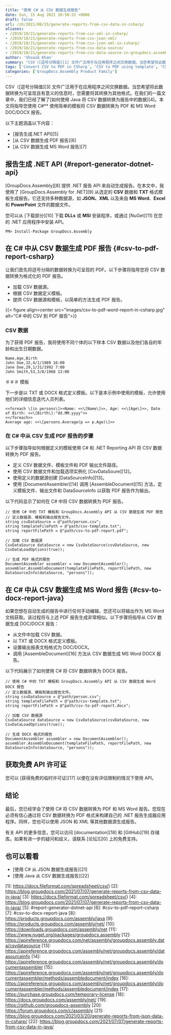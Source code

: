 ```yaml
---
title: "使用 C# 从 CSV 数据生成报告"
date: Sun, 15 Aug 2021 10:50:32 +0000
draft: false
url: /zh/2021/08/15/generate-reports-from-csv-data-in-csharp/
aliases:
- /2019/10/21/generate-reports-from-csv-xml-in-csharp/
- /2019/10/21/generate-reports-from-csv-json-xml/
- /2019/10/21/generate-reports-from-csv-json-xml-in-csharp/
- /2019/10/21/generate-reports-from-csv-data-source/
- /2019/10/21/generate-reports-from-csv-data-source-in-groupdocs.assembly-for-.net-19.10/
author: 'Shoaib Khan'
summary: "CSV（[逗号分隔值][1] 文件广泛用于在应用程序之间交换数据。当您希望将此数据转换为可呈现且有意义的信息时，您需要将其转换为其他格式。在我们的一篇文章中，我们已经了解了[如何使用 Java 在报告中转换 CSV 数据][2]。本文将指导您使用 C#** 使用简单的模板将 CSV 数据转换为 PDF 和 MS Word DOC/DOCX 报告。"
tags: ['Convert CSV to PDF in CSharp', 'CSV to PDF using template', 'CSV to Word Report in CSharp', 'Generate PDF report from CSV', 'Generate Reports', 'generate reports in csharp']
categories: ['GroupDocs.Assembly Product Family']
---
```


CSV（[逗号分隔值][3] 文件广泛用于在应用程序之间交换数据。当您希望将此数据转换为可呈现且有意义的信息时，您需要将其转换为其他格式。在我们的一篇文章中，我们已经了解了[如何使用 Java 将 CSV 数据转换为报告中的数据][4]。本文将指导您使用 C#** 使用简单的模板将 CSV 数据转换为 PDF 和 MS Word DOC/DOCX 报告。

以下主题涵盖以下内容：

* [报告生成.NET API][5]
* [从 CSV 数据生成 PDF 报告][6]
* [从 CSV 数据生成 MS Word 报告][7]

## 报告生成 .NET API {#report-generator-dotnet-api}

[GroupDocs.Assembly][8] 提供 .NET 报告 API 来自动生成报告。在本文中，我使用了 [GroupDocs.Assembly for .NET][9] 从选定的 **CSV** 数据和 **TXT** 格式模板生成报告。它还支持多种数据源，如 **JSON、XML** 以及来自 **MS Word**、**Excel** 和 **PowerPoint** 文件的数据文件。

您可以从 [下载部分][10] 下载 **DLLs** 或 **MSI** 安装程序，或通过 [NuGet][11] 在您的 .NET 应用程序中安装 API。

```
PM> Install-Package GroupDocs.Assembly
```

## 在 C# 中从 CSV 数据生成 PDF 报告 {#csv-to-pdf-report-csharp}

让我们首先将逗号分隔的数据转换为可呈现的 PDF。以下步骤将指导您将 CSV 数据转换为格式化的 PDF 报告。

* 加载 CSV 数据源。
* 根据 CSV 数据定义模板。
* 提供 CSV 数据源和模板，以简单的方法生成 PDF 报告。



{{< figure align=center src="images/csv-to-pdf-word-report-in-csharp.jpg" alt="C# 中的 CSV 到 PDF 报告">}}


### CSV 数据

为了获得 PDF 报告，我将使用不同个体的以下样本 CSV 数据以及他们各自的年龄和出生日期数据。

```
Name,Age,Birth  
John Doe,32,4/1/1989 16:00  
Jane Doe,29,1/31/1992 7:00  
John Smith,53,3/8/1968 13:00
```

＃＃＃ 模板

下一步是以 TXT 或 DOCX 格式定义模板。以下是本示例中使用的模板，允许使用他们的详细信息迭代人员列表。

```
<<foreach \[in persons\]>>Name: <<\[Name\]>>, Age: <<\[Age\]>>, Date of Birth: <<\[Birth\]:"dd.MM.yyyy">>
<</foreach>>
Average age: <<\[persons.Average(p => p.Age)\]>>
```

### 在 C# 中从 CSV 生成 PDF 报告的步骤

以下步骤指导如何根据定义的模板使用 C# 和 .NET Reporting API 将 CSV 数据转换为 PDF 报告。

* 定义 CSV 数据文件、模板文件和 PDF 输出文件路径。
* 使用 CSV 数据文件和加载选项实例化 [CsvDataSoure][12]。
* 使用定义的数据源创建 [DataSourceInfo][13]。
* 使用 [DocumentAssembler][14] 调用 [AssembleDocument][15] 方法，定义模板文件、输出文件和 DataSourceInfo 以获取 PDF 报告作为输出。

以下代码显示了如何在 C# 中将 CSV 数据转换为 PDF 报告。

```
// 使用 C# 中的 TXT 模板和 GroupDocs.Assembly API 从 CSV 数据生成 PDF 报告
// 定义数据源、模板和输出报告文件。
string csvDataSource = @"path/person.csv";
string templateFilePath = @"path/csv-template.txt";
string reportFilePath = @"path/csv-to-pdf-report.pdf";

// 加载 CSV 数据源
CsvDataSource dataSource = new CsvDataSource(csvDataSource, new CsvDataLoadOptions(true));

// 生成 PDF 格式的报告
DocumentAssembler assembler = new DocumentAssembler();
assembler.AssembleDocument(templateFilePath, reportFilePath, new DataSourceInfo(dataSource, "persons"));
```

## 在 C# 中从 CSV 数据生成 MS Word 报告 {#csv-to-docx-report-java}

如果您想在自动生成的报告中进行任何手动编辑，您还可以将输出作为 MS Word 文档获取。该过程将与上述 PDF 报告生成非常相似。以下步骤将指导从 CSV 数据生成 DOC/DOCX 报告：

* 从文件中加载 CSV 数据。
* 以 TXT 或 DOCX 格式定义模板。
* 设置输出报表文档格式为 DOC/DOCX。
* 调用 [AssembleDocument][16] 方法从 CSV 数据生成 MS Word DOCX 报告。

以下代码展示了如何使用 C# 将 CSV 数据转换为 DOCX 报告。

```
// 使用 C# 中的 TXT 模板和 GroupDocs.Assembly API 从 CSV 数据生成 Word DOCX 报告
// 定义数据源、模板和输出报告文件。
string csvDataSource = @"path/person.csv";
string templateFilePath = @"path/csv-template.txt";
string reportFilePath = @"path/csv-to-pdf-report.docx";

// 加载 CSV 数据源
CsvDataSource dataSource = new CsvDataSource(csvDataSource, new CsvDataLoadOptions(true));

// 生成 DOCX 格式的报告
DocumentAssembler assembler = new DocumentAssembler();
assembler.AssembleDocument(templateFilePath, reportFilePath, new DataSourceInfo(dataSource, "persons"));
```

## 获取免费 API 许可证

您可以 [获得免费的临时许可证][17] 以便在没有评估限制的情况下使用 API。

## 结论

最后，您已经学会了使用 C# 将 CSV 数据转换为 PDF 和 MS Word 报告。您现在必须有信心通过将 CSV 数据转换为 PDF 格式来构建自己的 .NET 报告生成器应用程序。同样，您也可以使用 JSON 和 XML 等其他数据源生成报告。

有关 API 的更多信息，您可以访问 [documentation][18] 和 [GitHub][19] 存储库。如果有进一步的疑问和歧义，请联系 [论坛][20] 上的免费支持。

## 也可以看看

* [使用 C# 从 JSON 数据生成报告][21]
* [使用 Java 从 CSV 数据生成报告][22]







[1]: https://docs.fileformat.com/spreadsheet/csv/)
[2]: https://blog.groupdocs.com/2021/07/07/generate-reports-from-csv-data-in-java/
[3]: https://docs.fileformat.com/spreadsheet/csv/)
[4]: https://blog.groupdocs.com/2021/07/07/generate-reports-from-csv-data-in-java/
[5]: #report-generator-dotnet-api
[6]: #csv-to-pdf-report-csharp
[7]: #csv-to-docx-report-java
[8]: https://products.groupdocs.com/assembly/java
[9]: https://products.groupdocs.com/assembly/net/
[10]: https://downloads.groupdocs.com/assembly/net
[11]: https://www.nuget.org/packages/groupdocs.assembly
[12]: https://apireference.groupdocs.com/net/assembly/groupdocs.assembly.data/csvdatasource
[13]: https://apireference.groupdocs.com/assembly/net/groupdocs.assembly/datasourceinfo
[14]: https://apireference.groupdocs.com/assembly/net/groupdocs.assembly/documentassembler
[15]: https://apireference.groupdocs.com/assembly/net/groupdocs.assembly/documentassembler/methods/assembledocument/index
[16]: https://apireference.groupdocs.com/assembly/net/groupdocs.assembly/documentassembler/methods/assembledocument/index
[17]: https://purchase.groupdocs.com/temporary-license
[18]: https://docs.groupdocs.com/assembly/net/
[19]: https://github.com/groupdocs-assembly
[20]: https://forum.groupdocs.com/c/assembly
[21]: https://blog.groupdocs.com/2021/03/20/generate-reports-from-json-data-in-csharp/
[22]: https://blog.groupdocs.com/2021/07/07/generate-reports-from-csv-data-in-java/



